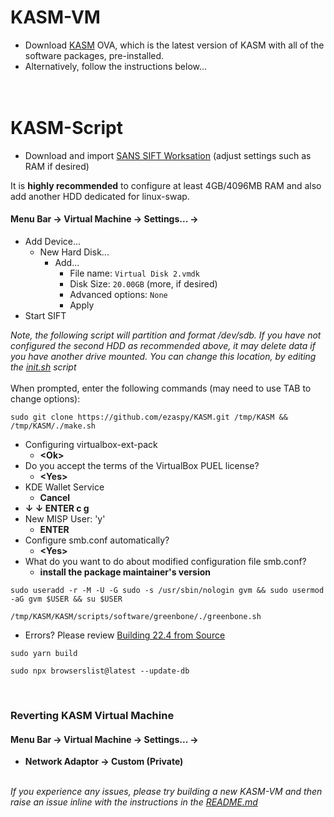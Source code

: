# KASM-VM

- Download [KASM](https://drive.google.com/file/d/1BjL3DUoE2-V7AwXCUFhmHuwQoThd48l_/view?usp=sharing) OVA, which is the latest version of KASM with all of the software packages, pre-installed.
- Alternatively, follow the instructions below...
<br><br><br>

# KASM-Script

- Download and import [SANS SIFT Worksation](https://www.sans.org/tools/sift-workstation/) (adjust settings such as RAM if desired)<br>

It is **highly recommended** to configure at least 4GB/4096MB RAM and also add another HDD dedicated for linux-swap.<br>
#### **Menu Bar -> Virtual Machine -> Settings... ->**
  - Add Device...
    - New Hard Disk...
      - Add...
        - File name: `Virtual Disk 2.vmdk`
        - Disk Size: `20.00GB` (more, if desired)
        - Advanced options: `None`
        - Apply
- Start SIFT<br>

_Note, the following script will partition and format /dev/sdb. If you have not configured the second HDD as recommended above, it may delete data if you have another drive mounted. You can change this location, by editing the [init.sh](https://github.com/ezaspy/KASM/blob/main/KASM/scripts/init.sh) script_<br><br>
When prompted, enter the following commands (may need to use TAB to change options):
```
sudo git clone https://github.com/ezaspy/KASM.git /tmp/KASM && /tmp/KASM/./make.sh
```
  - Configuring virtualbox-ext-pack<br>
    - **&lt;Ok&gt;**<br>
  - Do you accept the terms of the VirtualBox PUEL license?<br>
    - **&lt;Yes&gt;**<br>
  - KDE Wallet Service<br>
    - **Cancel**<br>
  - **&darr; &darr; ENTER c g**
  - New MISP User: 'y'<br>
    - **ENTER**
  - Configure smb.conf automatically?<br>
    - **&lt;Yes&gt;**<br>
  - What do you want to do about modified configuration file smb.conf?<br>
    - **install the package maintainer's version**<br>
```
sudo useradd -r -M -U -G sudo -s /usr/sbin/nologin gvm && sudo usermod -aG gvm $USER && su $USER

/tmp/KASM/KASM/scripts/software/greenbone/./greenbone.sh
```
 - Errors? Please review [Building 22.4 from Source](https://greenbone.github.io/docs/latest/22.4/source-build/index.html)<br>
```
sudo yarn build

sudo npx browserslist@latest --update-db
```
<br>

### Reverting KASM Virtual Machine

#### **Menu Bar -> Virtual Machine -> Settings... ->**

- **Network Adaptor -> Custom (Private)**<br><br>

_If you experience any issues, please try building a new KASM-VM and then raise an issue inline with the instructions in the [README.md](https://github.com/ezaspy/KASM/blob/main/KASM/README.md)_<br>